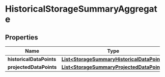 

# HistoricalStorageSummaryAggregate


## Properties

| Name | Type | Description | Notes |
|------------ | ------------- | ------------- | -------------|
|**historicalDataPoints** | [**List&lt;StorageSummaryHistoricalDataPoint&gt;**](StorageSummaryHistoricalDataPoint.md) |  |  [optional] |
|**projectedDataPoints** | [**List&lt;StorageSummaryProjectedDataPoint&gt;**](StorageSummaryProjectedDataPoint.md) |  |  [optional] |



